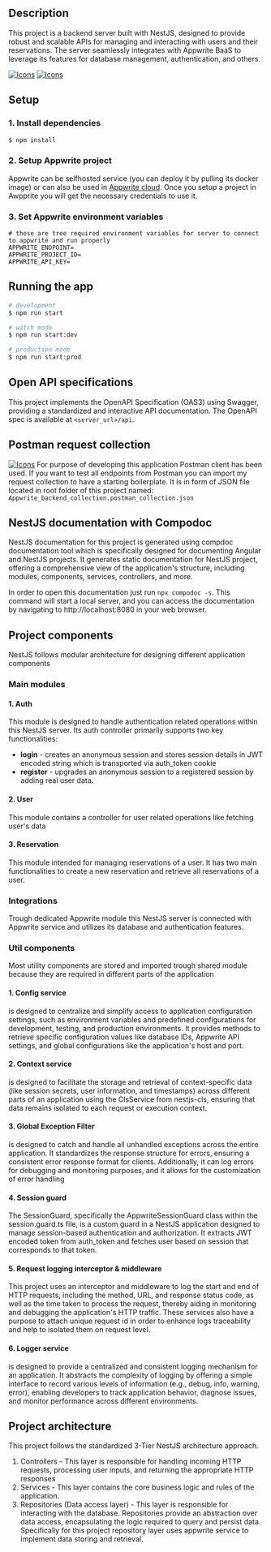 ## Description

This project is a backend server built with NestJS, designed to provide robust and scalable APIs for managing and interacting with users and their reservations. The server seamlessly integrates with Appwrite BaaS to leverage its features for database management, authentication, and others.

[![Icons](https://skillicons.dev/icons?i=nestjs)](https://skillicons.dev)
[![Icons](https://skillicons.dev/icons?i=appwrite)](https://skillicons.dev)

## Setup
### 1. Install dependencies
```bash
$ npm install
```
### 2. Setup Appwrite project
Appwrite can be selfhosted service (you can deploy it by pulling its docker image) or can also be used in [Appwrite cloud](https://cloud.appwrite.io/).
Once you setup a project in Awpprite you will get the necessary credentials to use it.

### 3. Set Appwrite environment variables
```
# these are tree required environment variables for server to connect to appwrite and run properly
APPWRITE_ENDPOINT=
APPWRITE_PROJECT_ID=
APPWRITE_API_KEY=
```

## Running the app

```bash
# development
$ npm run start

# watch mode
$ npm run start:dev

# production mode
$ npm run start:prod
```
## Open API specifications
This project implements the OpenAPI Specification (OAS3) using Swagger, providing a standardized and interactive API documentation. The OpenAPI spec is available at `<server_url>/api`.

## Postman request collection
[![Icons](https://skillicons.dev/icons?i=postman)](https://skillicons.dev)
For purpose of developing this application Postman client has been used. If you want to test all endpoints from Postman you can import my request collection to have a starting boilerplate. It is in form of JSON file located in root folder of this project named: `Appwrite_backend_collection.postman_collection.json`

## NestJS documentation with Compodoc

NestJS documentation for this project is generated using compdoc documentation tool which is specifically designed for documenting Angular and NestJS projects. It generates static documentation for NestJS project, offering a comprehensive view of the application's structure, including modules, components, services, controllers, and more.

In order to open this documentation just run `npx compodoc -s`. This command will start a local server, and you can access the documentation by navigating to http://localhost:8080 in your web browser.

## Project components

NestJS follows modular architecture for designing different application components

### Main modules
#### 1. Auth
This module is designed to handle authentication related operations within this NestJS server. Its auth controller primarily supports two key functionalities:
    
- **login** - creates an anonymous session and stores session details in JWT encoded string which is transported via auth_token cookie
- **register** - upgrades an anonymous session to a registered session by adding real user data.

#### 2. User
This module contains a controller for user related operations like fetching user's data

#### 3. Reservation
This module intended for managing reservations of a user. It has two main functionalities to create a new reservation and retrieve all reservations of a user.

### Integrations
Trough dedicated Appwrite module this NestJS server is connected with Appwrite service and utilizes its database and authentication features.

### Util components
Most utility components are stored and imported trough shared module because they are required in different parts of the application
#### 1. Config service
is designed to centralize and simplify access to application configuration settings, such as environment variables and predefined configurations for development, testing, and production environments. It provides methods to retrieve specific configuration values like database IDs, Appwrite API settings, and global configurations like the application's host and port.

#### 2. Context service
is designed to facilitate the storage and retrieval of context-specific data (like session secrets, user information, and timestamps) across different parts of an application using the ClsService from nestjs-cls, ensuring that data remains isolated to each request or execution context.

#### 3. Global Exception Filter
is designed to catch and handle all unhandled exceptions across the entire application. It standardizes the response structure for errors, ensuring a consistent error response format for clients. Additionally, it can log errors for debugging and monitoring purposes, and it allows for the customization of error handling

#### 4. Session guard
The SessionGuard, specifically the AppwriteSessionGuard class within the session.guard.ts file, is a custom guard in a NestJS application designed to manage session-based authentication and authorization. It extracts JWT encoded token from auth_token and fetches user based on session that corresponds to that token.

#### 5. Request logging interceptor & middleware
This project uses an interceptor and middleware to log the start and end of HTTP requests, including the method, URL, and response status code, as well as the time taken to process the request, thereby aiding in monitoring and debugging the application's HTTP traffic. These services also have a purpose to attach unique request id in order to enhance logs traceability and help to isolated them on request level.

#### 6. Logger service
is designed to provide a centralized and consistent logging mechanism for an application. It abstracts the complexity of logging by offering a simple interface to record various levels of information (e.g., debug, info, warning, error), enabling developers to track application behavior, diagnose issues, and monitor performance across different environments.

## Project architecture
This project follows the standardized 3-Tier NestJS architecture approach.
1. Controllers - This layer is responsible for handling incoming HTTP requests, processing user inputs, and returning the appropriate HTTP responses
2. Services - This layer contains the core business logic and rules of the application. 
3. Repositories (Data access layer) - This layer is responsible for interacting with the database. Repositories provide an abstraction over data access, encapsulating the logic required to query and persist data. Specifically for this project repository layer uses appwrite service to implement data storing and retrieval.